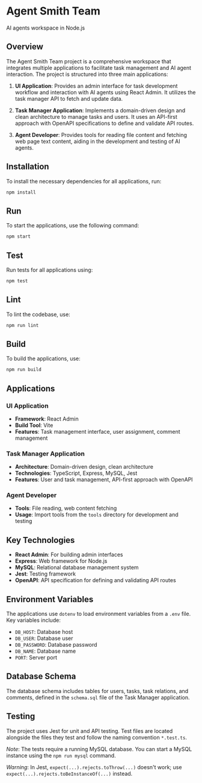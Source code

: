 # Agent Smith Team

AI agents workspace in Node.js

## Overview

The Agent Smith Team project is a comprehensive workspace that integrates multiple applications to facilitate task management and AI agent interaction. The project is structured into three main applications:

1. **UI Application**: Provides an admin interface for task development workflow and interaction with AI agents using React Admin. It utilizes the task manager API to fetch and update data.

2. **Task Manager Application**: Implements a domain-driven design and clean architecture to manage tasks and users. It uses an API-first approach with OpenAPI specifications to define and validate API routes.

3. **Agent Developer**: Provides tools for reading file content and fetching web page text content, aiding in the development and testing of AI agents.

## Installation

To install the necessary dependencies for all applications, run:

```bash
npm install
```

## Run

To start the applications, use the following command:

```bash
npm start
```

## Test

Run tests for all applications using:

```bash
npm test
```

## Lint

To lint the codebase, use:

```bash
npm run lint
```

## Build

To build the applications, use:

```bash
npm run build
```

## Applications

### UI Application

- **Framework**: React Admin
- **Build Tool**: Vite
- **Features**: Task management interface, user assignment, comment management

### Task Manager Application

- **Architecture**: Domain-driven design, clean architecture
- **Technologies**: TypeScript, Express, MySQL, Jest
- **Features**: User and task management, API-first approach with OpenAPI

### Agent Developer

- **Tools**: File reading, web content fetching
- **Usage**: Import tools from the `tools` directory for development and testing

## Key Technologies

- **React Admin**: For building admin interfaces
- **Express**: Web framework for Node.js
- **MySQL**: Relational database management system
- **Jest**: Testing framework
- **OpenAPI**: API specification for defining and validating API routes

## Environment Variables

The applications use `dotenv` to load environment variables from a `.env` file. Key variables include:

- `DB_HOST`: Database host
- `DB_USER`: Database user
- `DB_PASSWORD`: Database password
- `DB_NAME`: Database name
- `PORT`: Server port

## Database Schema

The database schema includes tables for users, tasks, task relations, and comments, defined in the `schema.sql` file of the Task Manager application.

## Testing

The project uses Jest for unit and API testing. Test files are located alongside the files they test and follow the naming convention `*.test.ts`.

_Note_: The tests require a running MySQL database. You can start a MySQL instance using the `npm run mysql` command.

_Warning_: In Jest, `expect(...).rejects.toThrow(...)` doesn't work; use `expect(...).rejects.toBeInstanceOf(...)` instead.